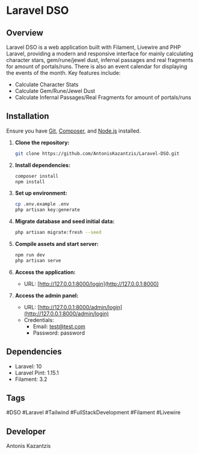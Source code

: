 # Laravel DSO

## Overview
Laravel DSO is a web application built with Filament, Livewire and PHP Laravel, providing a modern and responsive interface for mainly calculating character stars, gem/rune/jewel dust, infernal passages and real fragments for amount of portals/runs. There is also an event calendar for displaying the events of the month. Key features include:

- Calculate Character Stats
- Calculate Gem/Rune/Jewel Dust
- Calculate Infernal Passages/Real Fragments for amount of portals/runs

## Installation
Ensure you have [Git](https://git-scm.com/), [Composer](https://getcomposer.org/), and [Node.js](https://nodejs.org/) installed.

1. **Clone the repository:**
   ```bash
   git clone https://github.com/AntonisKazantzis/Laravel-DSO.git
   ```

2. **Install dependencies:**
   ```bash
   composer install
   npm install
   ```

3. **Set up environment:**
   ```bash
   cp .env.example .env
   php artisan key:generate
   ```

4. **Migrate database and seed initial data:**
   ```bash
   php artisan migrate:fresh --seed
   ```

5. **Compile assets and start server:**
   ```bash
   npm run dev
   php artisan serve
   ```

6. **Access the application:**
   - URL: [http://127.0.0.1:8000/login](http://127.0.0.1:8000)

7. **Access the admin panel:**
   - URL: [http://127.0.0.1:8000/admin/login](http://127.0.0.1:8000/admin/login)
   - Credentials: 
     - Email: test@test.com
     - Password: password

## Dependencies
- Laravel: 10
- Laravel Pint: 1.15.1
- Filament: 3.2

## Tags
#DSO #Laravel #Tailwind #FullStackDevelopment #Filament #Livewire

## Developer
Antonis Kazantzis
